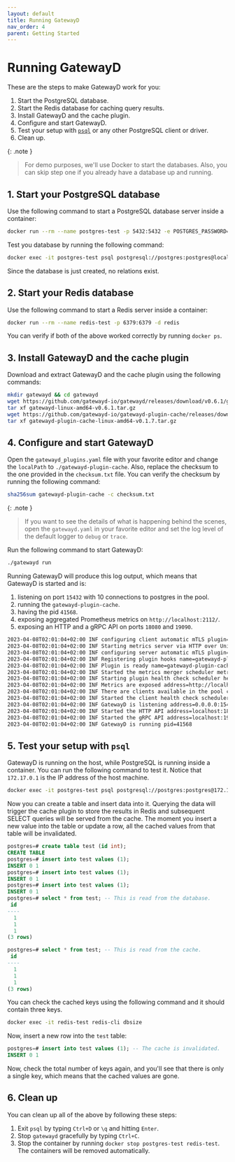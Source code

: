 ```yaml
---
layout: default
title: Running GatewayD
nav_order: 4
parent: Getting Started
---
```


# Running GatewayD

These are the steps to make GatewayD work for you:

1. Start the PostgreSQL database.
2. Start the Redis database for caching query results.
3. Install GatewayD and the cache plugin.
4. Configure and start GatewayD.
5. Test your setup with [`psql`](https://www.postgresql.org/docs/current/app-psql.html) or any other PostgreSQL client or driver.
6. Clean up.

{: .note }
> For demo purposes, we'll use Docker to start the databases. Also, you can skip step one if you already have a database up and running.

## 1. Start your PostgreSQL database

Use the following command to start a PostgreSQL database server inside a container:

```bash
docker run --rm --name postgres-test -p 5432:5432 -e POSTGRES_PASSWORD=postgres -d postgres
```

Test you database by running the following command:

```bash
docker exec -it postgres-test psql postgresql://postgres:postgres@localhost:5432/postgres -c "\d"
```

Since the database is just created, no relations exist.

## 2. Start your Redis database

Use the following command to start a Redis server inside a container:

```bash
docker run --rm --name redis-test -p 6379:6379 -d redis
```

You can verify if both of the above worked correctly by running `docker ps`.

## 3. Install GatewayD and the cache plugin

Download and extract GatewayD and the cache plugin using the following commands:

```bash
mkdir gatewayd && cd gatewayd
wget https://github.com/gatewayd-io/gatewayd/releases/download/v0.6.1/gatewayd-linux-amd64-v0.6.1.tar.gz
tar xf gatewayd-linux-amd64-v0.6.1.tar.gz
wget https://github.com/gatewayd-io/gatewayd-plugin-cache/releases/download/v0.1.7/gatewayd-plugin-cache-linux-amd64-v0.1.7.tar.gz
tar xf gatewayd-plugin-cache-linux-amd64-v0.1.7.tar.gz
```

## 4. Configure and start GatewayD

Open the `gatewayd_plugins.yaml` file with your favorite editor and change the `localPath` to `./gatewayd-plugin-cache`. Also, replace the checksum to the one provided in the `checksum.txt` file. You can verify the checksum by running the following command:

```bash
sha256sum gatewayd-plugin-cache -c checksum.txt
```

{: .note }
> If you want to see the details of what is happening behind the scenes, open the `gatewayd.yaml` in your favorite editor and set the log level of the default logger to `debug` or `trace`.

Run the following command to start GatewayD:

```bash
./gatewayd run
```

Running GatewayD will produce this log output, which means that GatewayD is started and is:

1. listening on port `15432` with 10 connections to postgres in the pool.
2. running the `gatewayd-plugin-cache`.
3. having the pid `41568`.
4. exposing aggregated Prometheus metrics on `http://localhost:2112/`.
5. exposing an HTTP and a gRPC API on ports `18080` and `19090`.

```bash
2023-04-08T02:01:04+02:00 INF configuring client automatic mTLS plugin=gatewayd-plugin-cache
2023-04-08T02:01:04+02:00 INF Starting metrics server via HTTP over Unix domain socket endpoint=/metrics plugin=gatewayd-plugin-cache timestamp=2023-04-08T02:01:04.242+0200 unixDomainSocket=/tmp/gatewayd-plugin-cache.sock
2023-04-08T02:01:04+02:00 INF configuring server automatic mTLS plugin=gatewayd-plugin-cache timestamp=2023-04-08T02:01:04.243+0200
2023-04-08T02:01:04+02:00 INF Registering plugin hooks name=gatewayd-plugin-cache
2023-04-08T02:01:04+02:00 INF Plugin is ready name=gatewayd-plugin-cache
2023-04-08T02:01:04+02:00 INF Started the metrics merger scheduler metricsMergerPeriod=5s startDelay=1680912069
2023-04-08T02:01:04+02:00 INF Starting plugin health check scheduler healthCheckPeriod=5s
2023-04-08T02:01:04+02:00 INF Metrics are exposed address=http://localhost:2112/metrics
2023-04-08T02:01:04+02:00 INF There are clients available in the pool count=10 name=default
2023-04-08T02:01:04+02:00 INF Started the client health check scheduler healthCheckPeriod=1m0s startDelay=2023-04-08T02:02:04+02:00
2023-04-08T02:01:04+02:00 INF GatewayD is listening address=0.0.0.0:15432
2023-04-08T02:01:04+02:00 INF Started the HTTP API address=localhost:18080
2023-04-08T02:01:04+02:00 INF Started the gRPC API address=localhost:19090 network=tcp
2023-04-08T02:01:04+02:00 INF GatewayD is running pid=41568
```

## 5. Test your setup with `psql`

GatewayD is running on the host, while PostgreSQL is running inside a container. You can run the following command to test it. Notice that `172.17.0.1` is the IP address of the host machine.

```bash
docker exec -it postgres-test psql postgresql://postgres:postgres@172.17.0.1:15432/postgres
```

Now you can create a table and insert data into it. Querying the data will trigger the cache plugin to store the results in Redis and subsequent SELECT queries will be served from the cache. The moment you insert a new value into the table or update a row, all the cached values from that table will be invalidated.

```sql
postgres=# create table test (id int);
CREATE TABLE
postgres=# insert into test values (1);
INSERT 0 1
postgres=# insert into test values (1);
INSERT 0 1
postgres=# insert into test values (1);
INSERT 0 1
postgres=# select * from test; -- This is read from the database.
 id
----
  1
  1
  1
(3 rows)

postgres=# select * from test; -- This is read from the cache.
 id
----
  1
  1
  1
(3 rows)
```

You can check the cached keys using the following command and it should contain three keys.

```bash
docker exec -it redis-test redis-cli dbsize
```

Now, insert a new row into the `test` table:

```sql
postgres=# insert into test values (1); -- The cache is invalidated.
INSERT 0 1
```

Now, check the total number of keys again, and you'll see that there is only a single key, which means that the cached values are gone.

## 6. Clean up

You can clean up all of the above by following these steps:

1. Exit `psql` by typing `Ctrl+D` or `\q` and hitting `Enter`.
2. Stop `gatewayd` gracefully by typing `Ctrl+C`.
3. Stop the container by running `docker stop postgres-test redis-test`. The containers will be removed automatically.
